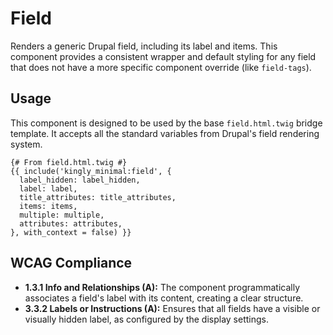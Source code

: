 # Field

Renders a generic Drupal field, including its label and items. This component
provides a consistent wrapper and default styling for any field that does not
have a more specific component override (like `field-tags`).

## Usage

This component is designed to be used by the base `field.html.twig` bridge
template. It accepts all the standard variables from Drupal's field rendering
system.

```twig
{# From field.html.twig #}
{{ include('kingly_minimal:field', {
  label_hidden: label_hidden,
  label: label,
  title_attributes: title_attributes,
  items: items,
  multiple: multiple,
  attributes: attributes,
}, with_context = false) }}
```

## WCAG Compliance

- **1.3.1 Info and Relationships (A):** The component programmatically
  associates a field's label with its content, creating a clear structure.
- **3.3.2 Labels or Instructions (A):** Ensures that all fields have a visible
  or visually hidden label, as configured by the display settings.
